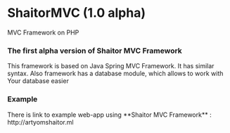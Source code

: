 ShaitorMVC (1.0 alpha)
==
MVC Framework on PHP

<h3> The first alpha version of Shaitor MVC Framework </h3>
This framework is based on Java Spring MVC Framework. It has similar syntax. Also framework has a database module, which allows to work with Your database easier 

<h3>Example</h3>
There is link to example web-app using **Shaitor MVC Framework** : http://artyomshaitor.ml
